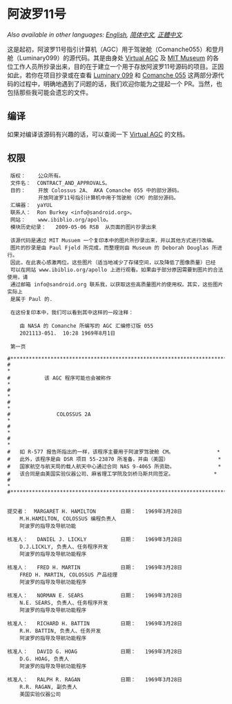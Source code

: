 阿波罗11号
=========

*Also available in other languages: [English](README.md), [简体中文](README.zh_cn.md), [正體中文](README.zh_tw.md).*

这是起初，阿波罗11号指引计算机（AGC）用于驾驶舱（Comanche055）和登月舱（Luminary099）的源代码。其是由身处 [Virtual AGC](http://www.ibiblio.org/apollo/) 及 [MIT Museum](http://web.mit.edu/museum/) 的各位工作人员所抄录出来，目的在于建立一个用于存放阿波罗11号源码的项目。正因如此，若你在项目抄录或在查看 [Luminary 099](http://www.ibiblio.org/apollo/ScansForConversion/Luminary099/) 和 [Comanche 055](http://www.ibiblio.org/apollo/ScansForConversion/Comanche055/) 这两部分源代码的过程中，明确地遇到了问题的话，我们欢迎你能为之提起一个 PR。当然，也包括那些我可能会遗忘的文件。

## 编译

如果对编译该源码有兴趣的话，可以查阅一下 [Virtual AGC](https://github.com/rburkey2005/virtualagc) 的文档。

## 权限

     版权：    公众所有。
     文件名：  CONTRACT_AND_APPROVALS。
     目的：    开放 Colossus 2A、 AKA Comanche 055 中的部分源码。
              开放阿波罗11号指引计算机中用于驾驶舱（CM）的部分源码。
     汇编器：  yaYUL
     联系人：  Ron Burkey <info@sandroid.org>。
     网站：    www.ibiblio.org/apollo。
     模块历史纪录：   2009-05-06 RSB  从页面的图片抄录出来

     该源代码是通过 MIT Musuem 一个复印本中的图片所抄录出来，并以其他方式进行改编。
     图片的抄录是由 Paul Fjeld 所完成，而整理则由 Museum 的 Deborah Douglas 所进行。
     因此，在此衷心感激两位。这些图片（适当地减少了存储空间，以及降低了图像质量）已经
     可以在网站 www.ibiblio.org/apollo 上进行观看。如果由于部分原因需要到图片的合法使用，请
     通过邮箱 info@sandroid.org 联系我，以获取这些高质量图片的使用权。其实，这些图片实际上
     是属于 Paul 的.

     在这份复印本中，我们可以看到其中这样的一段注释：

        由 NASA 的 Comanche 所编写的 AGC 汇编修订版 055
        2021113-051.  10:28 1969年8月1日

     第一页

    #************************************************************************
    #                                                                       *
    #           该 AGC 程序可能也会被称作                                     *
    #                                                                       *
    #                                                                       *
    #               COLOSSUS 2A                                             *
    #                                                                       *
    #                                                                       *
    #   如 R-577 报告所指出的一样，该程序主要用于阿波罗驾驶舱 CM。              *
    #   此外，该程序是由 DSR 项目 55-23870 所准备，并由（美国）                *
    #   国家航空与航天局的载人航天中心通过合同 NAS 9-4065 所资助。              *
    #   该合同是由美国实验仪器公司、麻省理工学院及剑桥马斯共同签定。             *
    #                                                                       *
    #************************************************************************


    提交者：  MARGARET H. HAMILTON        日期：   1969年3月28日
        M.H.HAMILTON, COLOSSUS 编程负责人
        阿波罗的指导及导航功能

    核准人：   DANIEL J. LICKLY           日期：   1969年3月28日
        D.J.LICKLY, 负责人、任务程序开发
        阿波罗的指导及导航功能程序

    核准人：   FRED H. MARTIN             日期：   1969年3月28日
        FRED H. MARTIN, COLOSSUS 产品经理
        阿波罗的指导及导航功能程序

    核准人：   NORMAN E. SEARS            日期：   1969年3月28日
        N.E. SEARS, 负责人、任务程序开发
        阿波罗的指导及导航功能程序

    核准人：   RICHARD H. BATTIN          日期：   1969年3月28日
        R.H. BATTIN, 负责人、任务开发
        阿波罗的指导及导航功能程序

    核准人：   DAVID G. HOAG              日期：   1969年3月28日
        D.G. HOAG, 负责人
        阿波罗的指导及导航功能程序

    核准人：   RALPH R. RAGAN             日期：   1969年3月28日
        R.R. RAGAN, 副负责人
        美国实验仪器公司

